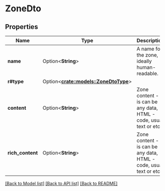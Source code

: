 # ZoneDto

## Properties

Name | Type | Description | Notes
------------ | ------------- | ------------- | -------------
**name** | Option<**String**> | A name for the zone, ideally human-readable. | [optional]
**r#type** | Option<[**crate::models::ZoneDtoType**](ZoneDtoType.md)> |  | [optional]
**content** | Option<**String**> | Zone content - it is can be any data, HTML - code, usual text or etc | [optional]
**rich_content** | Option<**String**> | Zone content - it is can be any data, HTML - code, usual text or etc | [optional]

[[Back to Model list]](../README.md#documentation-for-models) [[Back to API list]](../README.md#documentation-for-api-endpoints) [[Back to README]](../README.md)


